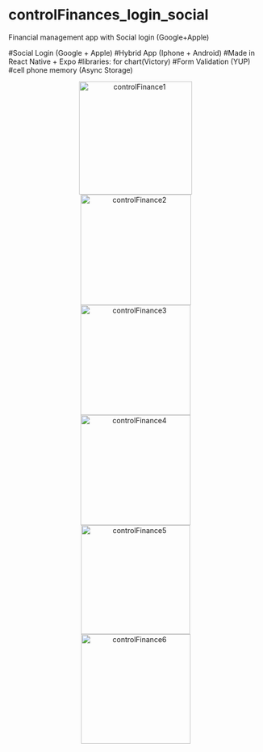 # controlFinances_login_social
Financial management app with Social login (Google+Apple)

#Social Login (Google + Apple)
#Hybrid App (Iphone + Android)
#Made in React Native + Expo
#libraries: for chart(Victory)
#Form Validation (YUP)
#cell phone memory (Async Storage)


<div align="center">
<img width="224" alt="controlFinance1" src="https://user-images.githubusercontent.com/95106150/180612860-ad3d79bc-ddda-4e95-8727-2f75e3fa8ce4.png">
</div>
<div align="center">
<img width="219" alt="controlFinance2" src="https://user-images.githubusercontent.com/95106150/180612864-2eef205b-39b8-480f-bddb-0658919b4859.png">
</div>
<div align="center">
<img width="218" alt="controlFinance3" src="https://user-images.githubusercontent.com/95106150/180612868-60c2d494-f291-428b-b859-4e5a374e10b4.png">
</div>
<div align="center">
<img width="218" alt="controlFinance4" src="https://user-images.githubusercontent.com/95106150/180612871-f2090d8d-e16d-4a64-bd87-1a2be16cdf5e.png">
</div>
<div align="center">
<img width="216" alt="controlFinance5" src="https://user-images.githubusercontent.com/95106150/180612877-59447ab5-1f07-4c85-9184-7eb1ec91c945.png">
</div>
<div align="center">
<img width="217" alt="controlFinance6" src="https://user-images.githubusercontent.com/95106150/180612879-93e16799-c59d-4b8c-a098-91bbb2ce33fe.png">
</div>
